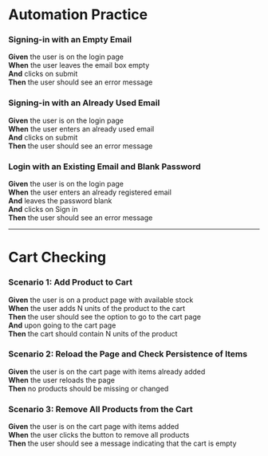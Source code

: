 # Automation Practice

### Signing-in with an Empty Email

**Given** the user is on the login page  
**When** the user leaves the email box empty  
**And** clicks on submit  
**Then** the user should see an error message  

### Signing-in with an Already Used Email

**Given** the user is on the login page  
**When** the user enters an already used email  
**And** clicks on submit  
**Then** the user should see an error message  

### Login with an Existing Email and Blank Password

**Given** the user is on the login page  
**When** the user enters an already registered email  
**And** leaves the password blank  
**And** clicks on Sign in  
**Then** the user should see an error message  

---

# Cart Checking

### Scenario 1: Add Product to Cart

**Given** the user is on a product page with available stock  
**When** the user adds N units of the product to the cart  
**Then** the user should see the option to go to the cart page  
**And** upon going to the cart page  
**Then** the cart should contain N units of the product  

### Scenario 2: Reload the Page and Check Persistence of Items

**Given** the user is on the cart page with items already added  
**When** the user reloads the page  
**Then** no products should be missing or changed  

### Scenario 3: Remove All Products from the Cart

**Given** the user is on the cart page with items added  
**When** the user clicks the button to remove all products  
**Then** the user should see a message indicating that the cart is empty  

